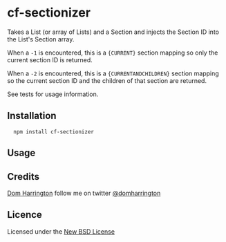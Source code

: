 # cf-sectionizer

Takes a List (or array of Lists) and a Section and injects the Section ID into the List's Section array.

When a `-1` is encountered, this is a `{CURRENT}` section mapping so only the current section ID is returned.

When a `-2` is encountered, this is a `{CURRENTANDCHILDREN}` section mapping so the current section ID and the children of that section are returned.

See tests for usage information.

## Installation

      npm install cf-sectionizer

## Usage

## Credits
[Dom Harrington](https://github.com/domharrington/) follow me on twitter [@domharrington](http://twitter.com/domharrington)

## Licence
Licensed under the [New BSD License](http://opensource.org/licenses/bsd-license.php)
